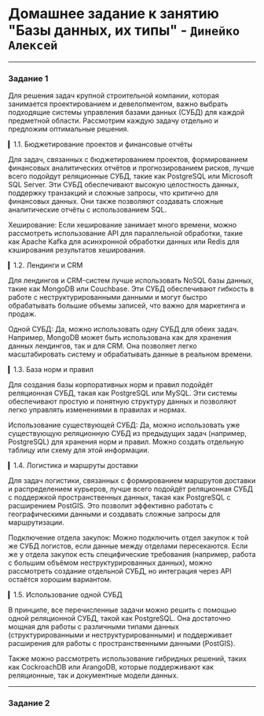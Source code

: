 # Домашнее задание к занятию "Базы данных, их типы" - `Динейко Алексей`


---

### Задание 1

Для решения задач крупной строительной компании, которая занимается проектированием и девелопментом, важно выбрать подходящие системы управления базами данных (СУБД) для каждой предметной области. Рассмотрим каждую задачу отдельно и предложим оптимальные решения.

▎1.1. Бюджетирование проектов и финансовые отчёты

Для задач, связанных с бюджетированием проектов, формированием финансовых аналитических отчётов и прогнозированием рисков, лучше всего подойдут реляционные СУБД, такие как PostgreSQL или Microsoft SQL Server. Эти СУБД обеспечивают высокую целостность данных, поддержку транзакций и сложные запросы, что критично для финансовых данных. Они также позволяют создавать сложные аналитические отчёты с использованием SQL.

Хеширование: Если хеширование занимает много времени, можно рассмотреть использование API для параллельной обработки, такие как Apache Kafka для асинхронной обработки данных или Redis для кэширования результатов хеширования.

▎1.2. Лендинги и CRM

Для лендингов и CRM-систем лучше использовать NoSQL базы данных, такие как MongoDB или Couchbase. Эти СУБД обеспечивают гибкость в работе с неструктурированными данными и могут быстро обрабатывать большие объемы записей, что важно для маркетинга и продаж.

Одной СУБД: Да, можно использовать одну СУБД для обеих задач. Например, MongoDB может быть использована как для хранения данных лендингов, так и для CRM. Она позволяет легко масштабировать систему и обрабатывать данные в реальном времени.

▎1.3. База норм и правил

Для создания базы корпоративных норм и правил подойдёт реляционная СУБД, такая как PostgreSQL или MySQL. Эти системы обеспечивают простую и понятную структуру данных и позволяют легко управлять изменениями в правилах и нормах.

Использование существующей СУБД: Да, можно использовать уже существующую реляционную СУБД из предыдущих задач (например, PostgreSQL) для хранения норм и правил. Можно создать отдельную таблицу или схему для этой информации.

▎1.4. Логистика и маршруты доставки

Для задач логистики, связанных с формированием маршрутов доставки и распределением курьеров, лучше всего подойдёт реляционная СУБД с поддержкой пространственных данных, такая как PostgreSQL с расширением PostGIS. Это позволит эффективно работать с географическими данными и создавать сложные запросы для маршрутизации.

Подключение отдела закупок: Можно подключить отдел закупок к той же СУБД логистов, если данные между отделами пересекаются. Если же у отдела закупок есть специфические требования (например, работа с большим объёмом неструктурированных данных), можно рассмотреть создание отдельной СУБД, но интеграция через API остаётся хорошим вариантом.

▎1.5. Использование одной СУБД

В принципе, все перечисленные задачи можно решить с помощью одной реляционной СУБД, такой как PostgreSQL. Она достаточно мощная для работы с различными типами данных (структурированными и неструктурированными) и поддерживает расширения для работы с пространственными данными (PostGIS). 

Также можно рассмотреть использование гибридных решений, таких как CockroachDB или ArangoDB, которые поддерживают как реляционные, так и документные модели данных.

---

### Задание 2

